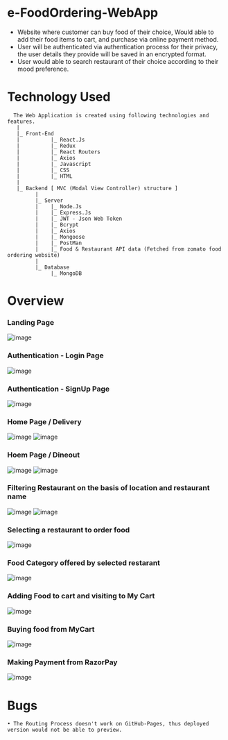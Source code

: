 # e-FoodOrdering-WebApp
- Website where customer can buy food of their choice, Would able to add their food items to cart, and purchase via online payment method.
- User will be authenticated via authentication process for their privacy, the user details they provide will be saved in an encrypted format.
- User would able to search restaurant of their choice according to their mood preference.

# Technology Used
      The Web Application is created using following technologies and features.
       |
       |_ Front-End 
       |          |_ React.Js
       |          |_ Redux 
       |          |_ React Routers
       |          |_ Axios  
       |          |_ Javascript
       |          |_ CSS 
       |          |_ HTML
       |
       |_ Backend [ MVC (Modal View Controller) structure ]
             |     
             |_ Server
             |    |_ Node.Js
             |    |_ Express.Js
             |    |_ JWT - Json Web Token
             |    |_ Bcrypt
             |    |_ Axios
             |    |_ Mongoose 
             |    |_ PostMan
             |    |_ Food & Restaurant API data (Fetched from zomato food ordering website)
             |    
             |_ Database 
                  |_ MongoDB


# Overview
### Landing Page
![image](https://user-images.githubusercontent.com/80626529/183315665-1b35f010-bcb1-441b-8b2e-dc6ddae2ff5d.png)
### Authentication - Login Page
![image](https://user-images.githubusercontent.com/80626529/183315729-d83387d6-cffb-4275-b124-d5651781b590.png)
### Authentication - SignUp Page
![image](https://user-images.githubusercontent.com/80626529/183315758-10f3cfd6-a389-40bc-8986-b47f2f8f824d.png)
### Home Page / Delivery 
![image](https://user-images.githubusercontent.com/80626529/183315866-dbbdd2ba-4316-47fb-80ca-39464f833e59.png)
![image](https://user-images.githubusercontent.com/80626529/183315944-dc921bfd-b008-455c-8e0a-6b26e1282c6e.png)

### Hoem Page / Dineout
![image](https://user-images.githubusercontent.com/80626529/183316028-3dabc896-83ea-4050-b350-2bc3b243207b.png)
![image](https://user-images.githubusercontent.com/80626529/183316102-bae02dc4-3080-498d-9519-510672383c76.png)

### Filtering Restaurant on the basis of location and restaurant name
![image](https://user-images.githubusercontent.com/80626529/183316294-412d4501-e622-42b6-8dae-338016c40c8e.png)
![image](https://user-images.githubusercontent.com/80626529/183316341-3bb2e5f4-318e-43fb-adde-b789bd57860e.png)

### Selecting a restaurant to order food
![image](https://user-images.githubusercontent.com/80626529/183316489-736f00c9-8ffd-44d9-84a1-ca247cebad51.png)

### Food Category offered by selected restarant
![image](https://user-images.githubusercontent.com/80626529/183316754-7b78a6b6-2749-4446-ab9c-a2d5a43164de.png)

### Adding Food to cart and visiting to My Cart
![image](https://user-images.githubusercontent.com/80626529/183316966-74f2d380-817b-4efd-80f9-24f33ef8ef5f.png)

### Buying food from MyCart
![image](https://user-images.githubusercontent.com/80626529/183317140-a8286603-137b-453d-a92e-e3404f225865.png)

### Making Payment from RazorPay
![image](https://user-images.githubusercontent.com/80626529/183317373-81c1bf9b-5b7f-40f8-a9cd-5897694cd244.png)

# Bugs
    • The Routing Process doesn't work on GitHub-Pages, thus deployed version would not be able to preview.


